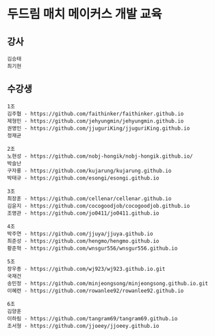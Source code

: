 ﻿# 두드림 매치 메이커스 개발 교육

## 강사

    김승태
    최기현
    
## 수강생

    1조
    김주협 - https://github.com/faithinker/faithinker.github.io
    제형민 - https://github.com/jehyungmin/jehyungmin.github.io
    권영인 - https://github.com/jjuguriKing/jjuguriKing.github.io        
    정재균

    2조
    노현성 - https://github.com/nobj-hongik/nobj-hongik.github.io/
    박슬난
    구자룡 - https://github.com/kujarung/kujarung.github.io
    박태규 - https://github.com/esongi/esongi.github.io

    3조
    최장훈 - https://github.com/cellenar/cellenar.github.io
    김윤지 - https://github.com/cocogoodjob/cocogoodjob.github.io
    조영관 - https://github.com/jo0411/jo0411.github.io

    4조
    박주연 - https://github.com/jjuya/jjuya.github.io
    최준성 - https://github.com/hengmo/hengmo.github.io
    황준혁 - https://github.com/wnsgur556/wnsgur556.github.io
    
    5조
    장우종 - https://github.com/wj923/wj923.github.io.git
    국재건
    송민정 - https://github.com/minjeongsong/minjeongsong.github.io.git
    이혜련 - https://github.com/rowanlee92/rowanlee92.github.io

    6조
    김양훈
    이하림 - https://github.com/tangram69/tangram69.github.io
    조서형 - https://github.com/jjoeey/jjoeey.github.io

